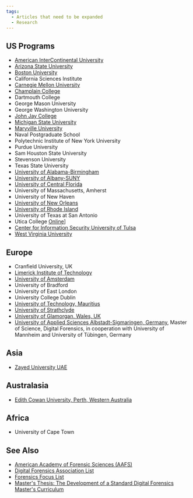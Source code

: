```yaml
---
tags:
  - Articles that need to be expanded
  - Research
---
```

## US Programs

* [American InterContinental University](https://www.aiuniv.edu/degrees/criminal-justice/bachelors-forensic-science)
* [Arizona State University](https://globalsecurity.asu.edu/expertise/cybersecurity-and-trusted-foundations/)
* [Boston University](https://www.bu.edu/met/degrees-certificates/digital-forensics-graduate-certificate/)
* California Sciences Institute
* [Carnegie Mellon University](https://csd.cmu.edu/academics/masters/overview)
* [Champlain College](https://online.champlain.edu/degrees-certificates/masters-digital-forensic-science)
* Dartmouth College
* George Mason University
* George Washington University
* [John Jay College](http://www.jjay.cuny.edu/master-science-digital-forensics-and-cybersecurity)
* [Michigan State University](https://cj.msu.edu/graduates/forensic-science/forensic-home.html)
* [Maryville University](https://online.maryville.edu/online-masters-degrees/cyber-security/)
* Naval Postgraduate School
* Polytechnic Institute of New York University
* Purdue University
* Sam Houston State University
* Stevenson University
* Texas State University
* [University of Alabama-Birmingham](https://businessdegrees.uab.edu/mis-degree-masters/)
* [University of Albany-SUNY](https://www.albany.edu/business/programs/bs-digital-forensics)
* [University of Central Florida](https://www.ucf.edu/online/degree/digital-forensics-m-s/)
* University of Massachusetts, Amherst
* University of New Haven
* [University of New Orleans](https://www.uno.edu/academics/cos/computer-science)
* [University of Rhode Island](https://web.uri.edu/cs/dfcsc/)
* University of Texas at San Antonio
* Utica College
  [Online](http://www.onlineuticacollege.com/programs/computer-forensics-specialization.asp)\]
* [Center for Information Security University of Tulsa](http://www.cis.utulsa.edu/)
* [West Virginia University](https://forensics.wvu.edu/)

## Europe

* Cranfield University, UK
* [Limerick Institute of Technology](http://www.lit.ie/departments/IT/MSC_Computing.html)
* [University of Amsterdam](http://www.studeren.uva.nl/ma-forensic-science)
* University of Bradford
* University of East London
* University College Dublin
* [University of Technology, Mauritius](https://www.utm.ac.mu/)
* [University of Strathclyde](http://www.strath.ac.uk/science/forensicinformatics/)
* [University of Glamorgan, Wales, UK](http://www.glam.ac.uk/coursedetails/685/549)
* [University of Applied Sciences Albstadt-Sigmaringen, Germany](http://www.digitaleforensik.com),
  Master of Science, Digital Forensics, in cooperation with University of
  Mannheim and University of Tübingen, Germany

## Asia

* [Zayed University UAE](http://www.zu.ac.ae/main/en/colleges/colleges/college_information_technology/graduate_certificate_programs/cr_invest/intro.aspx)

## Australasia

* [Edith Cowan University, Perth, Western Australia](https://www.ecu.edu.au/)

## Africa

* University of Cape Town

## See Also

* [American Academy of Forensic Sciences (AAFS)](https://www.aafs.org/)
* [Digital Forensics Association List](http://www.digitalforensicsassociation.org/formal-education/)
* [Forensics Focus List](https://forensicfocus.com/computer-forensics-education-directory)
* [Master's Thesis: The Development of a Standard Digital Forensics Master's Curriculum](https://docs.lib.purdue.edu/cgi/viewcontent.cgi?article=1010&context=techmasters&sei-redir=1#search=%22katie%20strzempka%20thesis%22)
